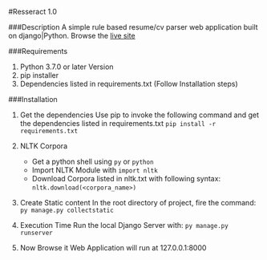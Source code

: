 #Resseract 1.0

###Description
A simple rule based resume/cv parser web application built on django|Python. Browse the [live site](http://40.114.65.200/)

###Requirements
1. Python 3.7.0 or later Version
2. pip installer 
3. Dependencies listed in requirements.txt (Follow Installation steps)

###Installation
1. Get the dependencies
Use pip to invoke the following command and get the dependencies listed in requirements.txt
	`pip install -r requirements.txt`
	
2. NLTK Corpora
	- Get a python shell using `py` or `python`
	- Import NLTK Module with `import nltk`
	- Download Corpora listed in nltk.txt with following syntax:
		`nltk.download(<corpora_name>)`
		
3. Create Static content
In the root directory of project, fire the command:
	`py manage.py collectstatic`
	
4. Execution Time 
Run the local Django Server with:
	`py manage.py runserver`
	
5. Now Browse it
Web Application will run at 127.0.0.1:8000